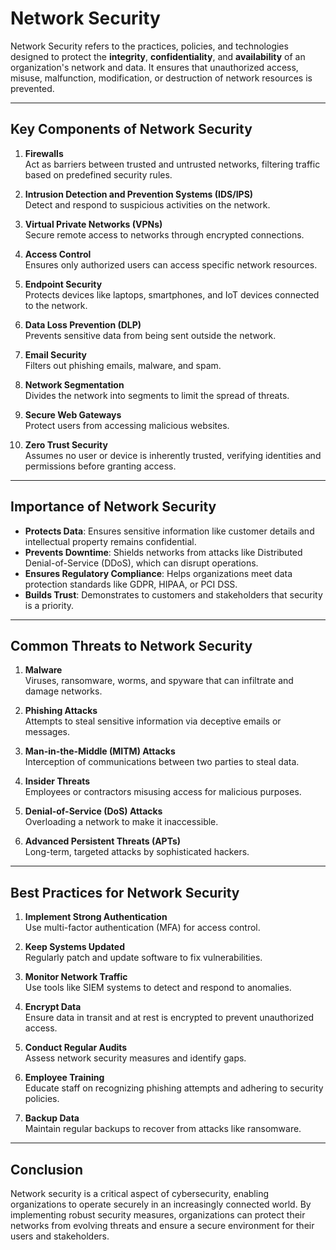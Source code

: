 # Network Security

Network Security refers to the practices, policies, and technologies designed to protect the **integrity**, **confidentiality**, and **availability** of an organization's network and data. It ensures that unauthorized access, misuse, malfunction, modification, or destruction of network resources is prevented.

---

## Key Components of Network Security

1. **Firewalls**  
   Act as barriers between trusted and untrusted networks, filtering traffic based on predefined security rules.

2. **Intrusion Detection and Prevention Systems (IDS/IPS)**  
   Detect and respond to suspicious activities on the network.

3. **Virtual Private Networks (VPNs)**  
   Secure remote access to networks through encrypted connections.

4. **Access Control**  
   Ensures only authorized users can access specific network resources.

5. **Endpoint Security**  
   Protects devices like laptops, smartphones, and IoT devices connected to the network.

6. **Data Loss Prevention (DLP)**  
   Prevents sensitive data from being sent outside the network.

7. **Email Security**  
   Filters out phishing emails, malware, and spam.

8. **Network Segmentation**  
   Divides the network into segments to limit the spread of threats.

9. **Secure Web Gateways**  
   Protect users from accessing malicious websites.

10. **Zero Trust Security**  
    Assumes no user or device is inherently trusted, verifying identities and permissions before granting access.

---

## Importance of Network Security

- **Protects Data**: Ensures sensitive information like customer details and intellectual property remains confidential.
- **Prevents Downtime**: Shields networks from attacks like Distributed Denial-of-Service (DDoS), which can disrupt operations.
- **Ensures Regulatory Compliance**: Helps organizations meet data protection standards like GDPR, HIPAA, or PCI DSS.
- **Builds Trust**: Demonstrates to customers and stakeholders that security is a priority.

---

## Common Threats to Network Security

1. **Malware**  
   Viruses, ransomware, worms, and spyware that can infiltrate and damage networks.

2. **Phishing Attacks**  
   Attempts to steal sensitive information via deceptive emails or messages.

3. **Man-in-the-Middle (MITM) Attacks**  
   Interception of communications between two parties to steal data.

4. **Insider Threats**  
   Employees or contractors misusing access for malicious purposes.

5. **Denial-of-Service (DoS) Attacks**  
   Overloading a network to make it inaccessible.

6. **Advanced Persistent Threats (APTs)**  
   Long-term, targeted attacks by sophisticated hackers.

---

## Best Practices for Network Security

1. **Implement Strong Authentication**  
   Use multi-factor authentication (MFA) for access control.

2. **Keep Systems Updated**  
   Regularly patch and update software to fix vulnerabilities.

3. **Monitor Network Traffic**  
   Use tools like SIEM systems to detect and respond to anomalies.

4. **Encrypt Data**  
   Ensure data in transit and at rest is encrypted to prevent unauthorized access.

5. **Conduct Regular Audits**  
   Assess network security measures and identify gaps.

6. **Employee Training**  
   Educate staff on recognizing phishing attempts and adhering to security policies.

7. **Backup Data**  
   Maintain regular backups to recover from attacks like ransomware.

---

## Conclusion

Network security is a critical aspect of cybersecurity, enabling organizations to operate securely in an increasingly connected world. By implementing robust security measures, organizations can protect their networks from evolving threats and ensure a secure environment for their users and stakeholders.
